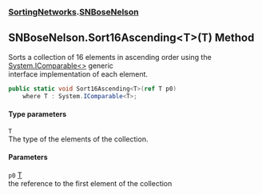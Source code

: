 ### [SortingNetworks](SortingNetworks.md 'SortingNetworks').[SNBoseNelson](SortingNetworks_SNBoseNelson.md 'SortingNetworks.SNBoseNelson')
## SNBoseNelson.Sort16Ascending&lt;T&gt;(T) Method
Sorts a collection of 16 elements in ascending order using the [System.IComparable&lt;&gt;](https://docs.microsoft.com/en-us/dotnet/api/System.IComparable-1 'System.IComparable`1') generic  
interface implementation of each element.  
```csharp
public static void Sort16Ascending<T>(ref T p0)
    where T : System.IComparable<T>;
```
#### Type parameters
<a name='SortingNetworks_SNBoseNelson_Sort16Ascending_T_(T)_T'></a>
`T`  
The type of the elements of the collection.
  
#### Parameters
<a name='SortingNetworks_SNBoseNelson_Sort16Ascending_T_(T)_p0'></a>
`p0` [T](SortingNetworks_SNBoseNelson_Sort16Ascending_T_(T).md#SortingNetworks_SNBoseNelson_Sort16Ascending_T_(T)_T 'SortingNetworks.SNBoseNelson.Sort16Ascending&lt;T&gt;(T).T')  
the reference to the first element of the collection
  
